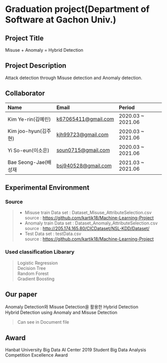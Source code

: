 # Graduation project(Department of Software at Gachon Univ.)

## Project Title
Misuse + Anomaly = Hybrid Detection

## Project Description
Attack detection through Misuse detection and Anomaly detection.

## Collaborator
| Name                 | Email                      |Period                      |
| :------------------- | :------------------------- | :------------------------- |
| Kim Ye-rin(김예린)    | k67065411@gmail.com        | 2020.03 ~ 2021.06          |
| Kim joo-hyun(김주현)  | kjh99723@gmail.com         | 2020.03 ~ 2021.06          |
| Yi So-eun(이소은)     | soun0715@gmail.com         | 2020.03 ~ 2021.06          |
| Bae Seong-Jae(배성재  | bsj940528@gmail.com        | 2021.03 ~ 2021.06          |
 
## Experimental Environment
### Source
> - Misuse train Data set : Dataset_Misuse_AttributeSelection.csv <br>
> source : https://github.com/kartik18/Machine-Learning-Project 
> - Anomaly train Data set : Dataset_Anomaly_AttributeSelection.csv <br>
> source : http://205.174.165.80/CICDataset/NSL-KDD/Dataset/
> - Test Data set : testData.csv <br>
> source : https://github.com/kartik18/Machine-Learning-Project 

### Used classification Libarary
> Logistic Regression <br>
> Decision Tree <br>
> Random Forest <br>
> Gradient Boosting <br>
 
## Our paper
Anomaly Detection와 Misuse Detection을 활용한 Hybrid Detection <br>
Hybrid Detection using Anomaly and Misuse Detection 
> Can see in Document file
 
## Award
Hanbat University Big Data AI Center 2019 Student Big Data Analysis Competition Excellence Award

